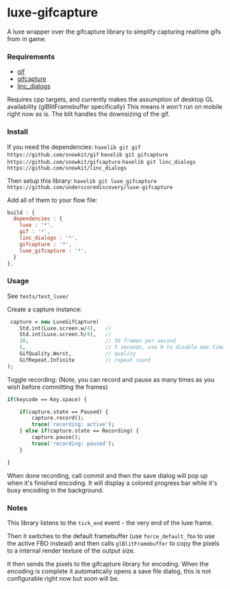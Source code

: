 # luxe-gifcapture
A luxe wrapper over the gifcapture library to simplify capturing realtime gifs from in game.

### Requirements

- [gif](https://github.com/snowkit/gif)
- [gifcapture](https://github.com/snowkit/gifcapture)
- [linc_dialogs](https://github.com/snowkit/linc_dialogs)

Requires cpp targets, and currently makes the assumption of desktop GL availability (glBlitFramebuffer specifically) This means it won't run on mobile right now as is. The blit handles the downsizing of the gif.

### Install

If you need the dependencies:
`haxelib git gif https://github.com/snowkit/gif`
`haxelib git gifcapture https://github.com/snowkit/gifcapture`
`haxelib git linc_dialogs https://github.com/snowkit/linc_dialogs`

Then setup this library:
`haxelib git luxe_gifcapture https://github.com/underscorediscovery/luxe-gifcapture`

Add all of them to your flow file:

```js
build : {
  dependencies : {
    luxe : '*',
    gif : '*',
    linc_dialogs : '*',
    gifcapture : '*',
    luxe_gifcapture : '*',
  }
},
```

### Usage

See `tests/test_luxe/`

Create a capture instance:

```haxe
 capture = new LuxeGifCapture(
    Std.int(Luxe.screen.w/4),   //
    Std.int(Luxe.screen.h/4),   //
    30,                         // 30 frames per second
    5,                          // 5 seconds, use 0 to disable max time
    GifQuality.Worst,           // quality
    GifRepeat.Infinite          // repeat count
);
```

Toggle recording:
(Note, you can record and pause as many times as you wish before committing the frames)

```haxe
if(keycode == Key.space) {

    if(capture.state == Paused) {
        capture.record();
        trace('recording: active');
    } else if(capture.state == Recording) {
        capture.pause();
        trace('recording: paused');
    }

}
```

When done recording, call commit and then the save dialog will pop up when it's finished encoding. It will display a colored progress bar while it's busy encoding in the background.

### Notes

This library listens to the `tick_end` event - the very end of the luxe frame.

Then it switches to the default framebuffer (use `force_default_fbo` to use the active FBO instead) and then calls `glBlitFramebuffer` to copy the pixels to a internal render texture of the output size. 

It then sends the pixels to the gifcapture library for encoding.
When the encoding is complete it automatically opens a save file dialog, this is not configurable right now but soon will be.